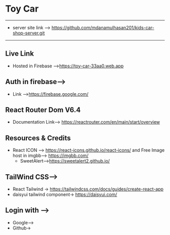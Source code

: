 

Toy Car<a name="TOP"></a>
===================

- - - - 
* server site link --> https://github.com/mdanamulhasan201/kids-car-shop-server.git
- - - - 
## Live Link ##
* Hosted in Firebase -->https://toy-car-33aa0.web.app
## Auth in firebase--> ##
* Link -->https://firebase.google.com/


## React Router Dom V6.4 ##
 * Documentation Link--> https://reactrouter.com/en/main/start/overview

## Resources & Credits ##
* React ICON  --> https://react-icons.github.io/react-icons/  and
  Free Image host in imgbb--> https://imgbb.com/
  * SweetAlert-->https://sweetalert2.github.io/

## TailWind CSS--> ##
* React Tailwind -> https://tailwindcss.com/docs/guides/create-react-app
* daisyui tailwind component-> https://daisyui.com/

## Login with --> ##
* Google-->
* Github->

